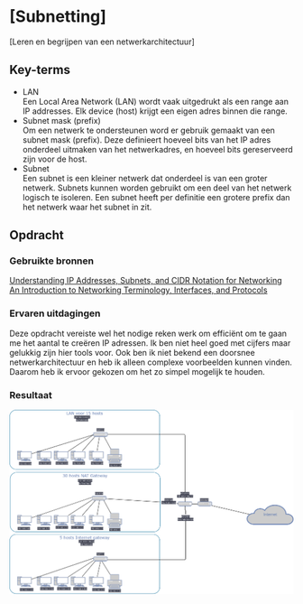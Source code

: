 # [Subnetting]
[Leren en begrijpen van een netwerkarchitectuur]

## Key-terms
- LAN  
Een Local Area Network (LAN) wordt vaak uitgedrukt als een range
aan IP addresses. Elk device (host) krijgt een eigen adres binnen die range.  
- Subnet mask (prefix)  
Om een netwerk te ondersteunen word er gebruik gemaakt van een subnet mask (prefix). Deze definieert hoeveel bits van het IP adres onderdeel uitmaken van het netwerkadres, en hoeveel bits gereserveerd zijn voor de host.
- Subnet   
Een subnet is een kleiner netwerk dat onderdeel is van een groter netwerk. Subnets kunnen worden gebruikt om een deel van het netwerk logisch te isoleren. Een subnet heeft per definitie een grotere prefix dan het netwerk waar het subnet in zit.

## Opdracht
### Gebruikte bronnen
[Understanding IP Addresses, Subnets, and CIDR Notation for Networking](https://www.digitalocean.com/community/tutorials/understanding-ip-addresses-subnets-and-cidr-notation-for-networking)  
[An Introduction to Networking Terminology, Interfaces, and Protocols](https://www.digitalocean.com/community/tutorials/an-introduction-to-networking-terminology-interfaces-and-protocols)
### Ervaren uitdagingen
Deze opdracht vereiste wel het nodige reken werk om efficiënt om te gaan me het aantal te creëren IP adressen. Ik ben niet heel goed met cijfers maar gelukkig zijn hier tools voor. Ook ben ik niet bekend een doorsnee netwerkarchitectuur en heb ik alleen complexe voorbeelden kunnen vinden. Daarom heb ik ervoor gekozen om het zo simpel mogelijk te houden.

### Resultaat
![Drawing](/00_includes/Week-2-img/NTW-06_Subnetting.drawio.png)